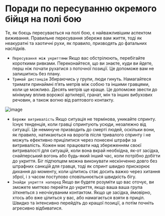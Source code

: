 # Поради по пересуванню окремого бійця на полі бою
Те, як боєць пересувається на полі бою, є найважливішим аспектом виживання. Правильне пересування збереже вам життя, тоді як неакуратні та хаотичні рухи, як правило, призводять до фатальних наслідків.

- `Пересування між укриттями` Якщо вас обстрілюють, перебігайте короткими ривками. Переконайтеся, що ви знаєте, куди ви йдете, перш ніж почати рухатися з поточної позиції. Це допоможе вам не залишитись без плану.
- `Тримай дистанцію` Збираючись у групи, люди гинуть. Намагайтеся тримати принаймні п’ять метрів між собою та іншими гравцями, коли це можливо. Десять метрів ще краще. Це допоможе звести до мінімуму вплив ворожої артилерії, гранат, мін та інших вибухових речовин, а також вогню від раптового контакту.

![image](https://github.com/vsrJaguar/Materials/assets/68085487/bc03af11-b4f7-40b4-b531-c589c17d06e4)

- `Бережи витривалість` Якщо ситуація не термінова, уникайте спринту. Існує тенденція, коли гравці спринтують усюди, незалежно від ситуації. Це неминуче призводить до смерті людей, оскільки вони, як правило, натикаються на ворогів після тривалого спринту і не можуть ефективно прицілитися через понесені штрафи за витривалість. Кожен має працювати над збереженням своєї витривалості для ситуацій, коли вона вкрай необхідна, як-от засідка, снайперський вогонь або будь-який інший час, коли потрібно добігти до укриття. Біг підтюпцем можна виконувати нескінченно довго без штрафних санкцій для гравця, тоді як спринт швидко прискорює дихання до моменту, коли цілитись стає досить важко через хитання зброї, і з часом поступово сповільнюється швидкість бігу.
- `Знайди укриття наперед` Якщо ви будете розуміти що вас оточує, ви зможете миттєво перейти до укриття, якщо ваша ваша група зіткнеться з неочікуваним контактом. Якщо це засідка, ймовірно, хтось або вже цілиться у вас, або намагається взяти в приціл. Швидко та інтенсивно перейдіть до кращої позиції, а потім почніть агресивно відбиватися.
